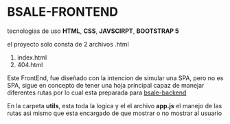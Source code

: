 # BSALE-FRONTEND

tecnologias de uso **HTML**, **CSS**, **JAVSCIRPT**, **BOOTSTRAP 5**

el proyecto solo consta de 2 archivos .html

1. index.html
2. 404.html

Este FrontEnd, fue diseñado con la intencion de simular una SPA, pero no es SPA, sigue en concepto de tener una hoja principal capaz de manejar diferentes rutas por lo cual esta preparada para [bsale-backend](https://github.com/FRFWEB/bsale-test-backend)

En la carpeta **utils**, esta toda la logica y el el archivo **app.js** el manejo de las rutas asi mismo que esta encargado de que mostrar o no mostrar al usuario

